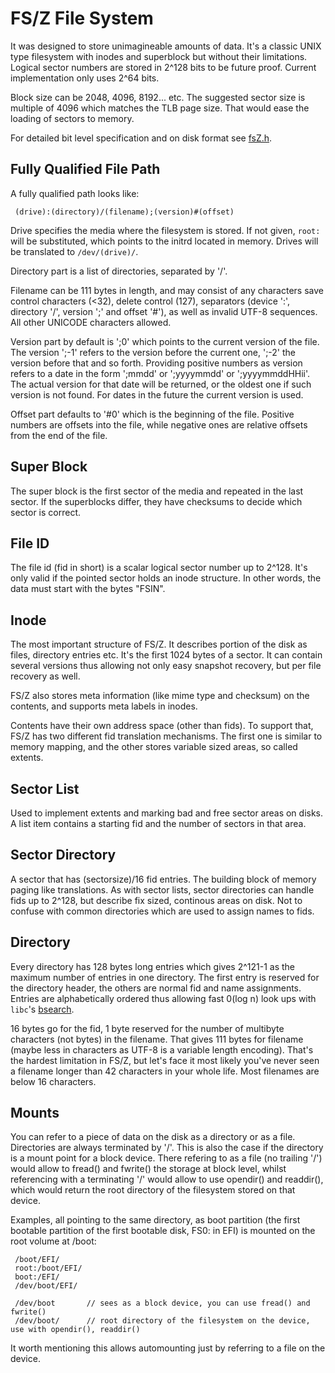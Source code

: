FS/Z File System
================

It was designed to store unimagineable amounts of data. It's a classic UNIX type filesystem with inodes and superblock
but without their limitations. Logical sector numbers are stored in 2^128 bits to be future proof. Current implementation
only uses 2^64 bits.

Block size can be 2048, 4096, 8192... etc. The suggested sector size is multiple of 4096 which matches the TLB page size.
That would ease the loading of sectors to memory.

For detailed bit level specification and on disk format see [fsZ.h](https://github.com/bztsrc/osz/blob/master/etc/include/fsZ.h).

Fully Qualified File Path
-------------------------

A fully qualified path looks like:

```
 (drive):(directory)/(filename);(version)#(offset)
```

Drive specifies the media where the filesystem is stored. If not given, `root:` will be substituted, which points to the
initrd located in memory. Drives will be translated to `/dev/(drive)/`.

Directory part is a list of directories, separated by '/'.

Filename can be 111 bytes in length, and may consist of any characters save control characters (<32), delete control (127),
separators (device ':', directory '/', version ';' and offset '#'), as well as invalid UTF-8 sequences. All other
UNICODE characters allowed.

Version part by default is ';0' which points to the current version of the file. The version ';-1' refers to the version
before the current one, ';-2' the version before that and so forth. Providing positive numbers as version refers to a date
in the form ';mmdd' or ';yyyymmdd' or ';yyyymmddHHii'. The actual version for that date will be returned, or the oldest one
if such version is not found. For dates in the future the current version is used.

Offset part defaults to '#0' which is the beginning of the file. Positive numbers are offsets into the file, while negative
ones are relative offsets from the end of the file.

Super Block
-----------

The super block is the first sector of the media and repeated in the last sector. If the superblocks differ, they have
checksums to decide which sector is correct.

File ID
-------

The file id (fid in short) is a scalar logical sector number up to 2^128. It's only valid if the pointed sector holds an
inode structure. In other words, the data must start with the bytes "FSIN".

Inode
-----

The most important structure of FS/Z. It describes portion of the disk as files, directory entries etc. It's the first
1024 bytes of a sector. It can contain several versions thus allowing not only easy snapshot recovery, but per file recovery
as well.

FS/Z also stores meta information (like mime type and checksum) on the contents, and supports meta labels in inodes.

Contents have their own address space (other than fids). To support that, FS/Z has two different fid translation mechanisms.
The first one is similar to memory mapping, and the other stores variable sized areas, so called extents.

Sector List
-----------

Used to implement extents and marking bad and free sector areas on disks. A list item contains a starting fid and the number
of sectors in that area.

Sector Directory
----------------

A sector that has (sectorsize)/16 fid entries. The building block of memory paging like translations. As with sector lists,
sector directories can handle fids up to 2^128, but describe fix sized, continous areas on disk. Not to confuse with common
directories which are used to assign names to fids.

Directory
---------

Every directory has 128 bytes long entries which gives 2^121-1 as the maximum number of entries in one directory. The first
entry is reserved for the directory header, the others are normal fid and name assignments. Entries are alphabetically ordered
thus allowing fast 0(log n) look ups with `libc`'s [bsearch](https://github.com/bztsrc/osz/blob/master/src/lib/libc/stdlib.c#L99).

16 bytes go for the fid, 1 byte reserved for the number of multibyte characters (not bytes) in the filename. That gives 111 bytes for
filename (maybe less in characters as UTF-8 is a variable length encoding). That's the hardest limitation in FS/Z, but let's
face it most likely you've never seen a filename longer than 42 characters in your whole life. Most filenames are below 16 characters.

Mounts
------

You can refer to a piece of data on the disk as a directory or as a file. Directories are always terminated by '/'. This is
also the case if the directory is a mount point for a block device. There refering to as a file (no trailing '/') would
allow to fread() and fwrite() the storage at block level, whilst referencing with a terminating '/' would allow to use opendir()
and readdir(), which would return the root directory of the filesystem stored on that device.

Examples, all pointing to the same directory, as boot partition (the first bootable partition of the first bootable disk,
FS0: in EFI) is mounted on the root volume at /boot:

```
 /boot/EFI/
 root:/boot/EFI/
 boot:/EFI/
 /dev/boot/EFI/
```
```
 /dev/boot       // sees as a block device, you can use fread() and fwrite()
 /dev/boot/      // root directory of the filesystem on the device, use with opendir(), readdir()
```

It worth mentioning this allows automounting just by referring to a file on the device.

